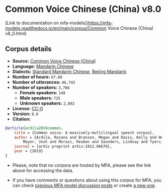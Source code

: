 
# Common Voice Chinese (China) v8.0

[Link to documentation on mfa-models](https://mfa-models.readthedocs.io/en/main/corpus/Common Voice Chinese (China) v8_0.html)

## Corpus details

- **Source:** [Common Voice Chinese (China)](https://voice.mozilla.org/en/datasets)
- **Language:** [Mandarin Chinese](https://en.wikipedia.org/wiki/Mandarin_Chinese)
- **Dialects:** [Standard Mandarin Chinese](https://en.wikipedia.org/wiki/Standard_Chinese), [Beijing Mandarin](https://en.wikipedia.org/wiki/Beijing_dialect)
- **Number of hours:** `67.60`
- **Number of utterances:** `46,743`
- **Number of speakers:** `3,766`
  - **Female speakers:** `149`
  - **Male speakers:** `725`
  - **Unknown speakers:** `2,892`
- **License:** [CC-0](https://creativecommons.org/publicdomain/zero/1.0/)
- **Version:** `8.0`
- **Citation:**
```bibtex
@article{ardila2019common,
	title = {Common voice: A massively-multilingual speech corpus},
	author = {Ardila, Rosana and Branson, Megan and Davis, Kelly and Henretty, Michael and Kohler, Michael and
		Meyer, Josh and Morais, Reuben and Saunders, Lindsay and Tyers, Francis M and Weber, Gregor},
	journal = {arXiv preprint arXiv:1912.06670},
	year = {2019}
}
```

- Please, note that no corpora are hosted by MFA, please see the link above for accessing the data.

- If you have comments or questions about using this corpus for MFA, you can check [previous MFA model discussion posts](https://github.com/MontrealCorpusTools/mfa-models/discussions?discussions_q=Common+Voice+Chinese+China+v8.0) or create [a new one](https://github.com/MontrealCorpusTools/mfa-models/discussions/new).
